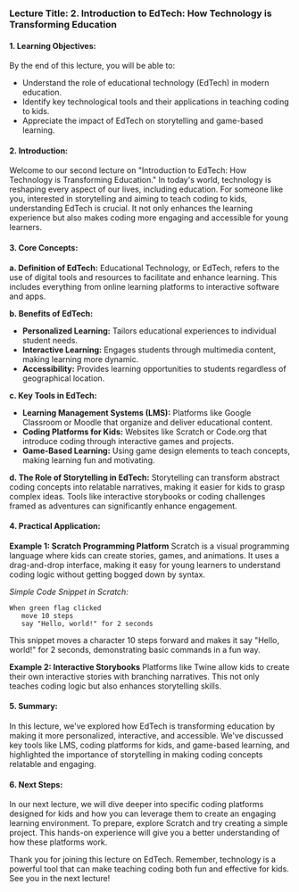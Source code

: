 ### Lecture Title: 2. Introduction to EdTech: How Technology is Transforming Education

#### 1. Learning Objectives:
By the end of this lecture, you will be able to:
- Understand the role of educational technology (EdTech) in modern education.
- Identify key technological tools and their applications in teaching coding to kids.
- Appreciate the impact of EdTech on storytelling and game-based learning.

#### 2. Introduction:
Welcome to our second lecture on "Introduction to EdTech: How Technology is Transforming Education." In today's world, technology is reshaping every aspect of our lives, including education. For someone like you, interested in storytelling and aiming to teach coding to kids, understanding EdTech is crucial. It not only enhances the learning experience but also makes coding more engaging and accessible for young learners.

#### 3. Core Concepts:

**a. Definition of EdTech:**
Educational Technology, or EdTech, refers to the use of digital tools and resources to facilitate and enhance learning. This includes everything from online learning platforms to interactive software and apps.

**b. Benefits of EdTech:**
- **Personalized Learning:** Tailors educational experiences to individual student needs.
- **Interactive Learning:** Engages students through multimedia content, making learning more dynamic.
- **Accessibility:** Provides learning opportunities to students regardless of geographical location.

**c. Key Tools in EdTech:**
- **Learning Management Systems (LMS):** Platforms like Google Classroom or Moodle that organize and deliver educational content.
- **Coding Platforms for Kids:** Websites like Scratch or Code.org that introduce coding through interactive games and projects.
- **Game-Based Learning:** Using game design elements to teach concepts, making learning fun and motivating.

**d. The Role of Storytelling in EdTech:**
Storytelling can transform abstract coding concepts into relatable narratives, making it easier for kids to grasp complex ideas. Tools like interactive storybooks or coding challenges framed as adventures can significantly enhance engagement.

#### 4. Practical Application:

**Example 1: Scratch Programming Platform**
Scratch is a visual programming language where kids can create stories, games, and animations. It uses a drag-and-drop interface, making it easy for young learners to understand coding logic without getting bogged down by syntax.

*Simple Code Snippet in Scratch:*
```plaintext
When green flag clicked
   move 10 steps
   say "Hello, world!" for 2 seconds
```
This snippet moves a character 10 steps forward and makes it say "Hello, world!" for 2 seconds, demonstrating basic commands in a fun way.

**Example 2: Interactive Storybooks**
Platforms like Twine allow kids to create their own interactive stories with branching narratives. This not only teaches coding logic but also enhances storytelling skills.

#### 5. Summary:
In this lecture, we've explored how EdTech is transforming education by making it more personalized, interactive, and accessible. We've discussed key tools like LMS, coding platforms for kids, and game-based learning, and highlighted the importance of storytelling in making coding concepts relatable and engaging.

#### 6. Next Steps:
In our next lecture, we will dive deeper into specific coding platforms designed for kids and how you can leverage them to create an engaging learning environment. To prepare, explore Scratch and try creating a simple project. This hands-on experience will give you a better understanding of how these platforms work.

Thank you for joining this lecture on EdTech. Remember, technology is a powerful tool that can make teaching coding both fun and effective for kids. See you in the next lecture!